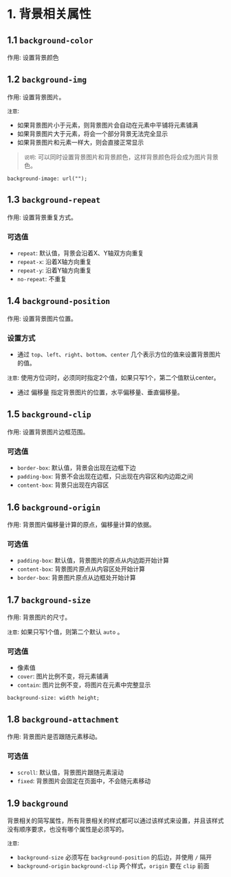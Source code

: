 # 1. 背景相关属性

## 1.1 `background-color`
作用: 设置背景颜色


## 1.2 `background-img`
作用: 设置背景图片。

`注意`:
* 如果背景图片小于元素，则背景图片会自动在元素中平铺将元素铺满
* 如果背景图片大于元素，将会一个部分背景无法完全显示
* 如果背景图片和元素一样大，则会直接正常显示

> `说明`: 可以同时设置背景图片和背景颜色，这样背景颜色将会成为图片背景色。

```
background-image: url("");
```


## 1.3 `background-repeat`
作用: 设置背景重复方式。

### 可选值
* `repeat`: 默认值，背景会沿着X、Y轴双方向重复
* `repeat-x`: 沿着X轴方向重复
* `repeat-y`: 沿着Y轴方向重复
* `no-repeat`: 不重复 


## 1.4 `background-position`

作用: 设置背景图片位置。

### 设置方式
* 通过 `top`、`left`、`right`、`bottom`、`center` 几个表示方位的值来设置背景图片的值。

`注意`: 使用方位词时，必须同时指定2个值，如果只写1个，第二个值默认center。

* 通过 偏移量 指定背景图片的位置，水平偏移量、垂直偏移量。


## 1.5 `background-clip`
作用: 设置背景图片边框范围。

### 可选值
* `border-box`: 默认值，背景会出现在边框下边
* `padding-box`: 背景不会出现在边框，只出现在内容区和内边距之间
* `content-box`: 背景只出现在内容区


## 1.6 `background-origin`
作用: 背景图片偏移量计算的原点，偏移量计算的依据。

### 可选值
* `padding-box`: 默认值，背景图片的原点从内边距开始计算
* `content-box`: 背景图片原点从内容区处开始计算
* `border-box`: 背景图片原点从边框处开始计算


## 1.7 `background-size`
作用: 背景图片的尺寸。

`注意`: 如果只写1个值，则第二个默认 `auto` 。

### 可选值
* 像素值
* `cover`: 图片比例不变，将元素铺满
* `contain`: 图片比例不变，将图片在元素中完整显示

```text
background-size: width height;
```


## 1.8 `background-attachment`
作用: 背景图片是否跟随元素移动。

### 可选值
* `scroll`: 默认值，背景图片跟随元素滚动
* `fixed`: 背景图片会固定在页面中，不会随元素移动


## 1.9 `background`
背景相关的简写属性，所有背景相关的样式都可以通过该样式来设置，并且该样式没有顺序要求，也没有哪个属性是必须写的。

`注意`: 
* `background-size` 必须写在 `background-position` 的后边，并使用 `/` 隔开
* `background-origin` `background-clip` 两个样式，`origin` 要在 `clip` 前面
